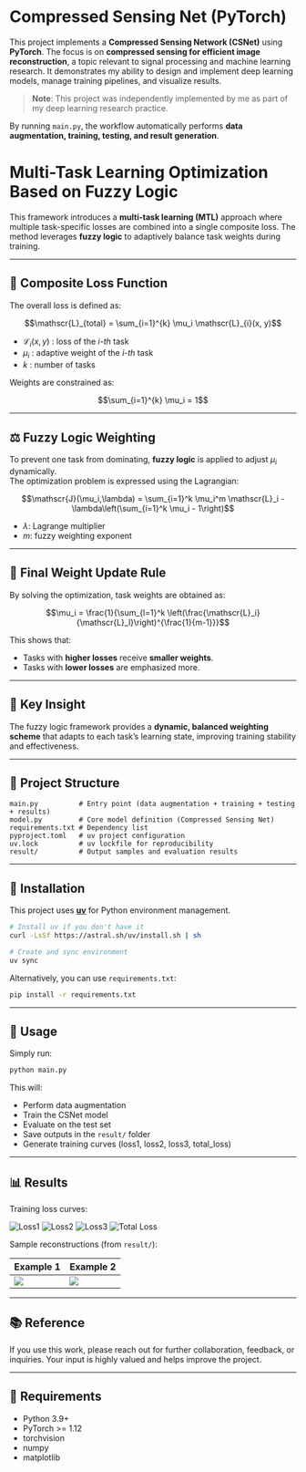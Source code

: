# Compressed Sensing Net (PyTorch)

This project implements a **Compressed Sensing Network (CSNet)** using **PyTorch**. 
The focus is on **compressed sensing for efficient image reconstruction**, a topic relevant to signal processing and machine learning research.
It demonstrates my ability to design and implement deep learning models, manage training pipelines, and visualize results.  
> **Note**: This project was independently implemented by me as part of my deep learning research practice.  

By running `main.py`, the workflow automatically performs **data augmentation, training, testing, and result generation**.

# Multi-Task Learning Optimization Based on Fuzzy Logic

This framework introduces a **multi-task learning (MTL)** approach where multiple task-specific losses are combined into a single composite loss. The method leverages **fuzzy logic** to adaptively balance task weights during training.

---

## 📘 Composite Loss Function

The overall loss is defined as:

$$\mathscr{L}_{total} = \sum_{i=1}^{k} \mu_i \mathscr{L}_{i}(x, y)$$


- $\mathscr{L}_{i}(x, y)$ : loss of the *i-th* task  
- $\mu_i$ : adaptive weight of the *i-th* task  
- $k$ : number of tasks  

Weights are constrained as:

$$\sum_{i=1}^{k} \mu_i = 1$$

---

## ⚖️ Fuzzy Logic Weighting

To prevent one task from dominating, **fuzzy logic** is applied to adjust $\mu_i$ dynamically.  
The optimization problem is expressed using the Lagrangian:

$$\mathscr{J}(\mu_i,\lambda) = \sum_{i=1}^k \mu_i^m \mathscr{L}_i - \lambda\left(\sum_{i=1}^k \mu_i - 1\right)$$

- $\lambda$: Lagrange multiplier  
- $m$: fuzzy weighting exponent  

---

## 🔑 Final Weight Update Rule

By solving the optimization, task weights are obtained as:

$$\mu_i = \frac{1}{\sum_{l=1}^k \left(\frac{\mathscr{L}_i}{\mathscr{L}_l}\right)^{\frac{1}{m-1}}}$$

This shows that:  
- Tasks with **higher losses** receive **smaller weights**.  
- Tasks with **lower losses** are emphasized more.  

---

## 🚀 Key Insight
The fuzzy logic framework provides a **dynamic, balanced weighting scheme** that adapts to each task’s learning state, improving training stability and effectiveness.

---

## 📂 Project Structure
```
main.py          # Entry point (data augmentation + training + testing + results)
model.py         # Core model definition (Compressed Sensing Net)
requirements.txt # Dependency list
pyproject.toml   # uv project configuration
uv.lock          # uv lockfile for reproducibility
result/          # Output samples and evaluation results
```

---

## 🚀 Installation

This project uses **[uv](https://github.com/astral-sh/uv)** for Python environment management.

```bash
# Install uv if you don't have it
curl -LsSf https://astral.sh/uv/install.sh | sh

# Create and sync environment
uv sync
```

Alternatively, you can use `requirements.txt`:

```bash
pip install -r requirements.txt
```

---

## 🏃 Usage

Simply run:

```bash
python main.py
```

This will:
- Perform data augmentation
- Train the CSNet model
- Evaluate on the test set
- Save outputs in the `result/` folder
- Generate training curves (loss1, loss2, loss3, total_loss)

---

## 📊 Results

Training loss curves:

![Loss1](loss1_curve.png)
![Loss2](loss2_curve.png)
![Loss3](loss3_curve.png)
![Total Loss](total_loss.png)

Sample reconstructions (from `result/`):

| Example 1 | Example 2 |
|-------|----------------|
| ![](result/sample_00044.png) | ![](result/sample_00085.png) |

---

## 📚 Reference
If you use this work, please reach out for further collaboration, feedback, or inquiries. Your input is highly valued and helps improve the project.

---

## 🔧 Requirements
- Python 3.9+
- PyTorch >= 1.12
- torchvision
- numpy
- matplotlib
